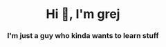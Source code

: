<h1 align="center">Hi 👋, I'm grej</h1>
<h3 align="center">I'm just a guy who kinda wants to learn stuff</h3>
